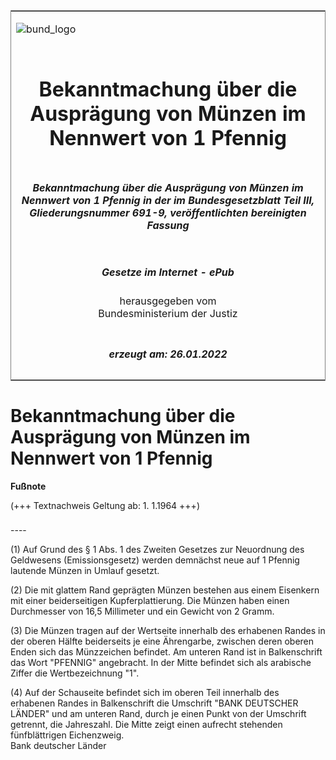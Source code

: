 <span id="DECKBLATT.html"></span>

<table border="0" frame="border" width="100%">

<tr valign="top">

<td align="left">

![bund\_logo](BfJ_2021_Web_de_de.gif)

</td>

<td align="right">

 

</td>

</tr>

<tr align="center" valign="middle">

<td colspan="2">

# Bekanntmachung über die Ausprägung von Münzen im Nennwert von 1 Pfennig

</td>

</tr>

<tr align="center" valign="middle">

<td colspan="2">

##### Bekanntmachung über die Ausprägung von Münzen im Nennwert von 1 Pfennig in der im Bundesgesetzblatt Teil III, Gliederungsnummer 691-9, veröffentlichten bereinigten Fassung

</td>

</tr>

<tr align="center" valign="middle">

<td colspan="2">

  
  

##### Gesetze im Internet - ePub  
  
herausgegeben vom  
Bundesministerium der Justiz

</td>

</tr>

<tr align="center" valign="bottom">

<td colspan="2">

  
  

##### erzeugt am: 26.01.2022

</td>

</tr>

</table>

<span id="BJNR701500948.html"></span>

# Bekanntmachung über die Ausprägung von Münzen im Nennwert von 1 Pfennig

<div>

  
**Fußnote**

<div class="jnhtml">

<div>

<div class="jurAbsatz">

(+++ Textnachweis Geltung ab: 1. 1.1964 +++)

</div>

</div>

</div>

</div>

<span id="BJNR701500948BJNE000100317.html"></span>

###   
\----

<div>

<div class="jnhtml">

<div>

<div class="jurAbsatz">

(1) Auf Grund des § 1 Abs. 1 des Zweiten Gesetzes zur Neuordnung des
Geldwesens (Emissionsgesetz) werden demnächst neue auf 1 Pfennig
lautende Münzen in Umlauf gesetzt.

</div>

<div class="jurAbsatz">

(2) Die mit glattem Rand geprägten Münzen bestehen aus einem Eisenkern
mit einer beiderseitigen Kupferplattierung. Die Münzen haben einen
Durchmesser von 16,5 Millimeter und ein Gewicht von 2 Gramm.

</div>

<div class="jurAbsatz">

(3) Die Münzen tragen auf der Wertseite innerhalb des erhabenen Randes
in der oberen Hälfte beiderseits je eine Ährengarbe, zwischen deren
oberen Enden sich das Münzzeichen befindet. Am unteren Rand ist in
Balkenschrift das Wort "PFENNIG" angebracht. In der Mitte befindet sich
als arabische Ziffer die Wertbezeichnung "1".

</div>

<div class="jurAbsatz">

(4) Auf der Schauseite befindet sich im oberen Teil innerhalb des
erhabenen Randes in Balkenschrift die Umschrift "BANK DEUTSCHER LÄNDER"
und am unteren Rand, durch je einen Punkt von der Umschrift getrennt,
die Jahreszahl. Die Mitte zeigt einen aufrecht stehenden fünfblättrigen
Eichenzweig.  
<span class="SP">Bank deutscher Länder</span>

</div>

</div>

</div>

</div>
